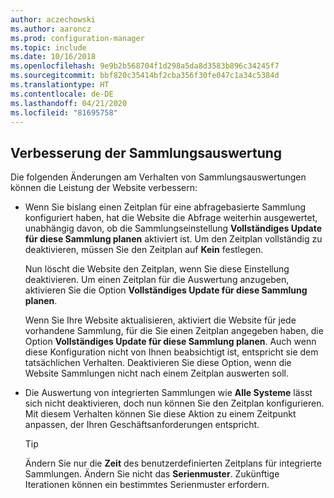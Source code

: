 ```yaml
---
author: aczechowski
ms.author: aaroncz
ms.prod: configuration-manager
ms.topic: include
ms.date: 10/16/2018
ms.openlocfilehash: 9e9b2b568704f1d298a5da8d3583b896c34245f7
ms.sourcegitcommit: bbf820c35414bf2cba356f30fe047c1a34c5384d
ms.translationtype: HT
ms.contentlocale: de-DE
ms.lasthandoff: 04/21/2020
ms.locfileid: "81695758"
---
```

## <a name="improvements-to-collection-evaluation"></a><a name="bkmk_colleval"></a> Verbesserung der Sammlungsauswertung
<!--1358981-->

Die folgenden Änderungen am Verhalten von Sammlungsauswertungen können die Leistung der Website verbessern:  
 
- Wenn Sie bislang einen Zeitplan für eine abfragebasierte Sammlung konfiguriert haben, hat die Website die Abfrage weiterhin ausgewertet, unabhängig davon, ob die Sammlungseinstellung **Vollständiges Update für diese Sammlung planen** aktiviert ist. Um den Zeitplan vollständig zu deaktivieren, müssen Sie den Zeitplan auf **Kein** festlegen. 

    Nun löscht die Website den Zeitplan, wenn Sie diese Einstellung deaktivieren. Um einen Zeitplan für die Auswertung anzugeben, aktivieren Sie die Option **Vollständiges Update für diese Sammlung planen**.  

    Wenn Sie Ihre Website aktualisieren, aktiviert die Website für jede vorhandene Sammlung, für die Sie einen Zeitplan angegeben haben, die Option **Vollständiges Update für diese Sammlung planen**. Auch wenn diese Konfiguration nicht von Ihnen beabsichtigt ist, entspricht sie dem tatsächlichen Verhalten. Deaktivieren Sie diese Option, wenn die Website Sammlungen nicht nach einem Zeitplan auswerten soll.  

- Die Auswertung von integrierten Sammlungen wie **Alle Systeme** lässt sich nicht deaktivieren, doch nun können Sie den Zeitplan konfigurieren. Mit diesem Verhalten können Sie diese Aktion zu einem Zeitpunkt anpassen, der Ihren Geschäftsanforderungen entspricht. 

    > [!Tip]  
    > Ändern Sie nur die **Zeit** des benutzerdefinierten Zeitplans für integrierte Sammlungen. Ändern Sie nicht das **Serienmuster**. Zukünftige Iterationen können ein bestimmtes Serienmuster erfordern.  


